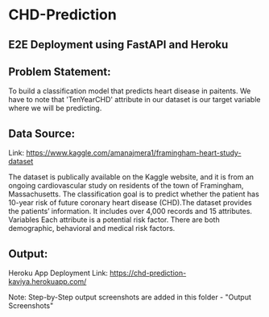 # CHD-Prediction

## E2E Deployment using FastAPI and Heroku

## Problem Statement:

To build a classification model that predicts heart disease in paitents. We have to note that 'TenYearCHD' attribute in our dataset is our target variable where we will be predicting.

## Data Source:

Link: https://www.kaggle.com/amanajmera1/framingham-heart-study-dataset

The dataset is publically available on the Kaggle website, and it is from an ongoing cardiovascular study on residents of the town of Framingham, Massachusetts. The classification goal is to predict whether the patient has 10-year risk of future coronary heart disease (CHD).The dataset provides the patients’ information. It includes over 4,000 records and 15 attributes. Variables Each attribute is a potential risk factor. There are both demographic, behavioral and medical risk factors.

## Output:

Heroku App Deployment Link: https://chd-prediction-kaviya.herokuapp.com/

Note: Step-by-Step output screenshots are added in this folder - "Output Screenshots"
